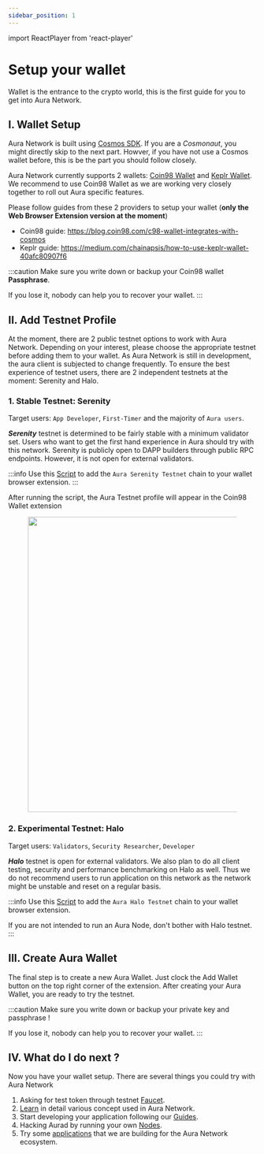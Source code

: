 ```yaml
---
sidebar_position: 1
---
```

import ReactPlayer from 'react-player'

# Setup your wallet
Wallet is the entrance to the crypto world, this is the first guide for you to get into Aura Network. 

## I. Wallet Setup
Aura Network is built using [Cosmos SDK](https://v1.cosmos.network/sdk). If you are a *Cosmonaut*, you might directly skip to the next part.
Howver, if you have not use a Cosmos wallet before, this is be the part you should follow closely.

Aura Network currently supports 2 wallets: [Coin98 Wallet](https://wallet.coin98.com/) and [Keplr Wallet](https://www.keplr.app/). We recommend to use Coin98 Wallet as we are working very closely together to roll out Aura specific features.

Please follow guides from these 2 providers to setup your wallet (**only the Web Browser Extension version at the moment**)
- Coin98 guide: https://blog.coin98.com/c98-wallet-integrates-with-cosmos
- Keplr guide: https://medium.com/chainapsis/how-to-use-keplr-wallet-40afc80907f6

:::caution
Make sure you write down or backup your Coin98 wallet **Passphrase**. 

If you lose it, nobody can help you to recover your wallet.
:::

<div className='player-wrapper'>
    <ReactPlayer 
        playing 
        controls 
        url='/video/Introduction_Wallet.mp4' 
        className='react-player'
        width='100%'
        height='100%'
    />
</div>

## II. Add Testnet Profile

At the moment, there are 2 public testnet options to work with Aura Network. Depending on your interest, please choose the appropriate testnet before adding them to your wallet. As Aura Network is still in development, the aura client is subjected to change frequently. To ensure the best experience of testnet users, there are 2 independent testnets at the moment: Serenity and Halo.

### 1. Stable Testnet: Serenity

Target users: `App Developer`, `First-Timer` and the majority of `Aura users`.

***Serenity*** testnet is determined to be fairly stable with a minimum validator set. Users who want to get the first hand experience in Aura should try with this network. Serenity is publicly open to DAPP builders through public RPC endpoints. However, it is not open for external validators.

:::info
Use this [Script](https://jsfiddle.net/eledra/kc6yhLpz/) to add the `Aura Serenity Testnet` chain to your wallet browser extension.
:::

After running the script, the Aura Testnet profile will appear in the Coin98 Wallet extension

<figure>
  <img src="/img/tutorial/profile.png" width="600px"/>
</figure>


### 2. Experimental Testnet: Halo

Target users: `Validators`, `Security Researcher`, `Developer`

***Halo*** testnet is open for external validators. We also plan to do all client testing, security and performance benchmarking on Halo as well. Thus we do not recommend users to run application on this network as the network might be unstable and reset on a regular basis.

:::info
Use this [Script](https://jsfiddle.net/eledra/g34qhdn6/) to add the `Aura Halo Testnet` chain to your wallet browser extension.

If you are not intended to run an Aura Node, don't bother with Halo testnet.
:::

## III. Create Aura Wallet
The final step is to create a new Aura Wallet. Just clock the Add Wallet button on the top right corner of the extension. After creating your Aura Wallet, you are ready to try the testnet.

:::caution
Make sure you write down or backup your private key and passphrase !

If you lose it, nobody can help you to recover your wallet.
:::

<div className='player-wrapper'>
    <ReactPlayer 
        playing 
        controls 
        url='/video/Add_Wallet.mp4' 
        className='react-player'
        width='100%'
        height='100%'
    />
</div>

## IV. What do I do next ?

Now you have your wallet setup. There are several things you could try with Aura Network

1. Asking for test token through testnet [Faucet](./faucet.md).
2. [Learn](../protocol/) in detail various concept used in Aura Network.
3. Start developing your application following our [Guides](../../developer/dapp.md).
4. Hacking Aurad by running your own [Nodes](../../validator/running-a-fullnode.md).
5. Try some [applications](../../product/aura-safe/safe_intro) that we are building for the Aura Network ecosystem.
